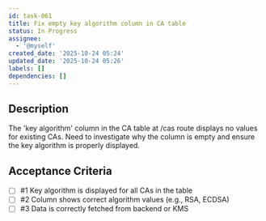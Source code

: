 ```yaml
---
id: task-061
title: Fix empty key algorithm column in CA table
status: In Progress
assignee:
  - '@myself'
created_date: '2025-10-24 05:24'
updated_date: '2025-10-24 05:26'
labels: []
dependencies: []
---
```


## Description

<!-- SECTION:DESCRIPTION:BEGIN -->
The 'key algorithm' column in the CA table at /cas route displays no values for existing CAs. Need to investigate why the column is empty and ensure the key algorithm is properly displayed.
<!-- SECTION:DESCRIPTION:END -->

## Acceptance Criteria
<!-- AC:BEGIN -->
- [ ] #1 Key algorithm is displayed for all CAs in the table
- [ ] #2 Column shows correct algorithm values (e.g., RSA, ECDSA)
- [ ] #3 Data is correctly fetched from backend or KMS
<!-- AC:END -->
